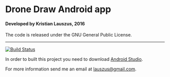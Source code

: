 # Drone Draw Android app
#### Developed by Kristian Lauszus, 2016

The code is released under the GNU General Public License.
_________
[![Build Status](https://travis-ci.org/Lauszus/DroneDraw.svg?branch=master)](https://travis-ci.org/Lauszus/DroneDraw)

In order to built this project you need to download [Android Studio](http://developer.android.com/sdk/index.html).

For more information send me an email at <lauszus@gmail.com>.
